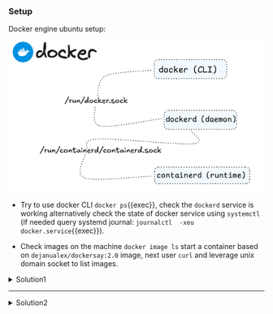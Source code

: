 ### Setup

Docker engine ubuntu setup:

![Scan results](./assets/docker_ubuntu.png)



* Try to use docker CLI `docker ps`{{exec}}, check the `dockerd` service is working alternatively check the state of docker service using `systemctl` (if needed query systemd journal: `journalctl  -xeu docker.service`{{exec}}). 

* Check images on the machine `docker image ls` start a container based on `dejanualex/dockersay:2.0` image, next user `curl` and leverage unix domain socket to list images.

<details>
<summary>Solution1</summary>
Check the status of <code>docker.socket</code> and use systemctl to start the unit <code>systemctl start docker.socket </code> 
</details>

---

<details>
<summary>Solution2</summary>
 <code>curl</code> can talk to a Unix Socket via the <code>--unix-socket</code> flag <code>curl --unix-socket /var/run/docker.sock http://localhost/images/json</code> 
</details>